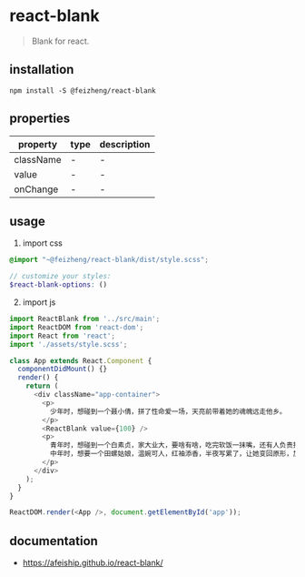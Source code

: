 # react-blank
> Blank for react.

## installation
```shell
npm install -S @feizheng/react-blank
```
## properties
| property        | type | description |
| --------------- | ---- | ----------- |
| className       | -    | -           |
| value           | -    | -           |
| onChange        | -    | -           |

## usage
1. import css
  ```scss
  @import "~@feizheng/react-blank/dist/style.scss";

  // customize your styles:
  $react-blank-options: ()
  ```
2. import js
  ```js
  import ReactBlank from '../src/main';
  import ReactDOM from 'react-dom';
  import React from 'react';
  import './assets/style.scss';

  class App extends React.Component {
    componentDidMount() {}
    render() {
      return (
        <div className="app-container">
          <p>
            少年时，想碰到一个聂小倩，拼了性命爱一场，天亮前带着她的魂魄远走他乡。
          </p>
          <ReactBlank value={100} />
          <p>
            青年时，想碰到一个白素贞，家大业大，要啥有啥，吃完软饭一抹嘴，还有人负责把她关进雷峰塔。
            中年时，想要一个田螺姑娘，温婉可人，红袖添香，半夜写累了，让她变回原形，加干辣椒、花椒、姜、蒜片爆炒，淋入香油，起锅装盘。
          </p>
        </div>
      );
    }
  }

  ReactDOM.render(<App />, document.getElementById('app'));
  ```

## documentation
- https://afeiship.github.io/react-blank/
